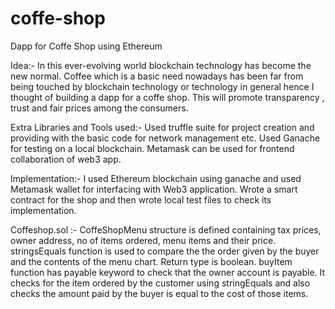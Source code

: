 # coffe-shop
Dapp for Coffe Shop using Ethereum

Idea:- In this ever-evolving world blockchain technology has become the new
normal. Coffee which is a basic need nowadays has been far from being touched by
blockchain technology or technology in general hence I thought of building a dapp for
a coffe shop. This will promote transparency , trust and fair prices among the
consumers.

Extra Libraries and Tools used:-
Used truffle suite for project creation and providing with the basic code for network
management etc.
Used Ganache for testing on a local blockchain.
Metamask can be used for frontend collaboration of web3 app.

Implementation:- I used Ethereum blockchain using ganache and
used Metamask wallet for interfacing with Web3 application. Wrote a
smart contract for the shop and then wrote local test files to check its
implementation.

Coffeshop.sol :-
CoffeShopMenu structure is defined containing tax prices, owner address,
no of items ordered, menu items and their price.
stringsEquals function is used to compare the the order given by the buyer and the
contents of the menu chart. Return type is boolean.
buyItem function has payable keyword to check that the owner account is payable. It
checks for the item ordered by the customer using stringEquals and also checks the
amount paid by the buyer is equal to the cost of those items.
